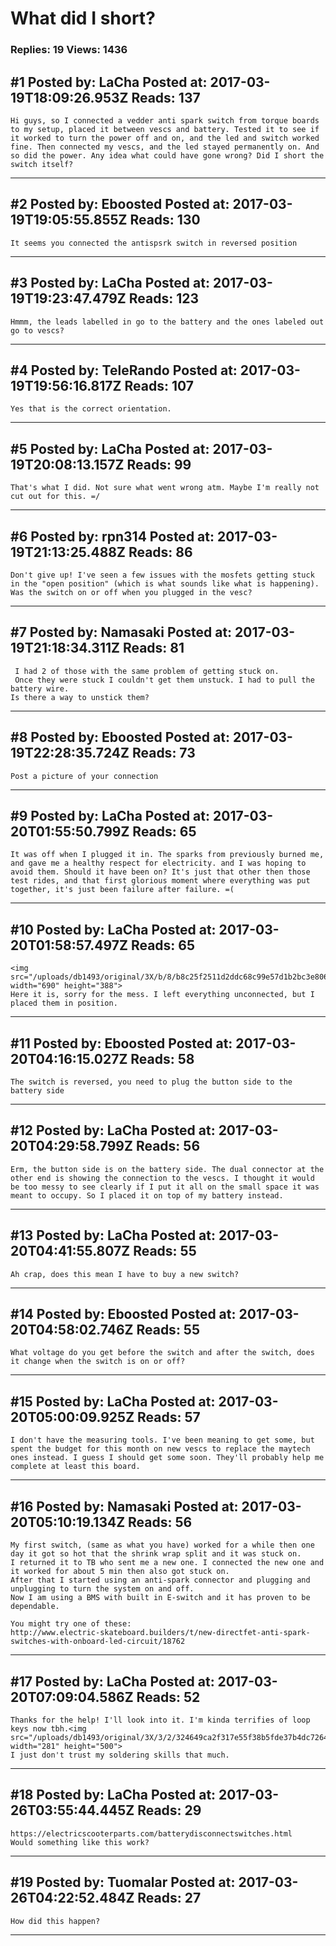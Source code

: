 # What did I short?

### Replies: 19 Views: 1436

## \#1 Posted by: LaCha Posted at: 2017-03-19T18:09:26.953Z Reads: 137

```
Hi guys, so I connected a vedder anti spark switch from torque boards to my setup, placed it between vescs and battery. Tested it to see if it worked to turn the power off and on, and the led and switch worked fine. Then connected my vescs, and the led stayed permanently on. And so did the power. Any idea what could have gone wrong? Did I short the switch itself?
```

---
## \#2 Posted by: Eboosted Posted at: 2017-03-19T19:05:55.855Z Reads: 130

```
It seems you connected the antispsrk switch in reversed position
```

---
## \#3 Posted by: LaCha Posted at: 2017-03-19T19:23:47.479Z Reads: 123

```
Hmmm, the leads labelled in go to the battery and the ones labeled out go to vescs?
```

---
## \#4 Posted by: TeleRando Posted at: 2017-03-19T19:56:16.817Z Reads: 107

```
Yes that is the correct orientation.
```

---
## \#5 Posted by: LaCha Posted at: 2017-03-19T20:08:13.157Z Reads: 99

```
That's what I did. Not sure what went wrong atm. Maybe I'm really not cut out for this. =/
```

---
## \#6 Posted by: rpn314 Posted at: 2017-03-19T21:13:25.488Z Reads: 86

```
Don't give up! I've seen a few issues with the mosfets getting stuck in the "open position" (which is what sounds like what is happening). Was the switch on or off when you plugged in the vesc?
```

---
## \#7 Posted by: Namasaki Posted at: 2017-03-19T21:18:34.311Z Reads: 81

```
 I had 2 of those with the same problem of getting stuck on.
 Once they were stuck I couldn't get them unstuck. I had to pull the battery wire.
Is there a way to unstick them?
```

---
## \#8 Posted by: Eboosted Posted at: 2017-03-19T22:28:35.724Z Reads: 73

```
Post a picture of your connection
```

---
## \#9 Posted by: LaCha Posted at: 2017-03-20T01:55:50.799Z Reads: 65

```
It was off when I plugged it in. The sparks from previously burned me, and gave me a healthy respect for electricity. and I was hoping to avoid them. Should it have been on? It's just that other then those test rides, and that first glorious moment where everything was put together, it's just been failure after failure. =(
```

---
## \#10 Posted by: LaCha Posted at: 2017-03-20T01:58:57.497Z Reads: 65

```
<img src="/uploads/db1493/original/3X/b/8/b8c25f2511d2ddc68c99e57d1b2bc3e8061fefc7.jpg" width="690" height="388">
Here it is, sorry for the mess. I left everything unconnected, but I placed them in position.
```

---
## \#11 Posted by: Eboosted Posted at: 2017-03-20T04:16:15.027Z Reads: 58

```
The switch is reversed, you need to plug the button side to the battery side
```

---
## \#12 Posted by: LaCha Posted at: 2017-03-20T04:29:58.799Z Reads: 56

```
Erm, the button side is on the battery side. The dual connector at the other end is showing the connection to the vescs. I thought it would be too messy to see clearly if I put it all on the small space it was meant to occupy. So I placed it on top of my battery instead.
```

---
## \#13 Posted by: LaCha Posted at: 2017-03-20T04:41:55.807Z Reads: 55

```
Ah crap, does this mean I have to buy a new switch?
```

---
## \#14 Posted by: Eboosted Posted at: 2017-03-20T04:58:02.746Z Reads: 55

```
What voltage do you get before the switch and after the switch, does it change when the switch is on or off?
```

---
## \#15 Posted by: LaCha Posted at: 2017-03-20T05:00:09.925Z Reads: 57

```
I don't have the measuring tools. I've been meaning to get some, but spent the budget for this month on new vescs to replace the maytech ones instead. I guess I should get some soon. They'll probably help me complete at least this board.
```

---
## \#16 Posted by: Namasaki Posted at: 2017-03-20T05:10:19.134Z Reads: 56

```
My first switch, (same as what you have) worked for a while then one day it got so hot that the shrink wrap split and it was stuck on.
I returned it to TB who sent me a new one. I connected the new one and it worked for about 5 min then also got stuck on.
After that I started using an anti-spark connector and plugging and unplugging to turn the system on and off.
Now I am using a BMS with built in E-switch and it has proven to be dependable.

You might try one of these:
http://www.electric-skateboard.builders/t/new-directfet-anti-spark-switches-with-onboard-led-circuit/18762
```

---
## \#17 Posted by: LaCha Posted at: 2017-03-20T07:09:04.586Z Reads: 52

```
Thanks for the help! I'll look into it. I'm kinda terrifies of loop keys now tbh.<img src="/uploads/db1493/original/3X/3/2/324649ca2f317e55f38b5fde37b4dc72640c33bd.jpeg" width="281" height="500">
I just don't trust my soldering skills that much.
```

---
## \#18 Posted by: LaCha Posted at: 2017-03-26T03:55:44.445Z Reads: 29

```
https://electricscooterparts.com/batterydisconnectswitches.html
Would something like this work?
```

---
## \#19 Posted by: Tuomalar Posted at: 2017-03-26T04:22:52.484Z Reads: 27

```
How did this happen?
```

---
